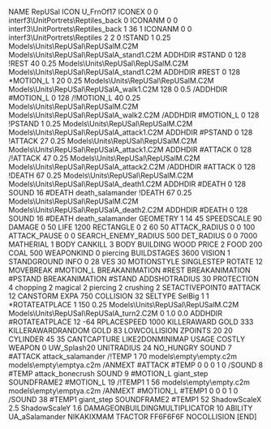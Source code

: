 NAME RepUSal
ICON U_FrnOf17
ICONEX 0 0 interf3\UnitPortrets\Reptiles_back 0
ICONANM 0 0 interf3\UnitPortrets\Reptiles_back 1 36 1
ICONANM 0 0 interf3\UnitPortrets\Reptiles 2 2 0
!STAND          1 0.25 Models\Units\RepUSal\RepUSalM.C2M Models\Units\RepUSal\RepUSalA_stand1.C2M
ADDHDIR #STAND 0 128
!REST          40 0.25 Models\Units\RepUSal\RepUSalM.C2M Models\Units\RepUSal\RepUSalA_stand1.C2M
ADDHDIR #REST 0 128
*MOTION_L      1 20 0.25 Models\Units\RepUSal\RepUSalM.C2M Models\Units\RepUSal\RepUSalA_walk1.C2M 128 0 0.5
/ADDHDIR #MOTION_L 0 128
/!MOTION_L      40 0.25 Models\Units\RepUSal\RepUSalM.C2M Models\Units\RepUSal\RepUSalA_walk2.C2M
/ADDHDIR #MOTION_L 0 128
!PSTAND        1  0.25 Models\Units\RepUSal\RepUSalM.C2M Models\Units\RepUSal\RepUSalA_attack1.C2M
ADDHDIR #PSTAND 0 128 
!ATTACK        27 0.25 Models\Units\RepUSal\RepUSalM.C2M Models\Units\RepUSal\RepUSalA_attack1.C2M
ADDHDIR #ATTACK 0 128
/!ATTACK        47 0.25 Models\Units\RepUSal\RepUSalM.C2M Models\Units\RepUSal\RepUSalA_attack2.C2M
/ADDHDIR #ATTACK 0 128
!DEATH         67 0.25 Models\Units\RepUSal\RepUSalM.C2M Models\Units\RepUSal\RepUSalA_death1.C2M
ADDHDIR #DEATH 0 128
SOUND 16 #DEATH death_salamander
!DEATH         67 0.25 Models\Units\RepUSal\RepUSalM.C2M Models\Units\RepUSal\RepUSalA_death2.C2M
ADDHDIR #DEATH 0 128
SOUND 16 #DEATH death_salamander
GEOMETRY 1 14 45
SPEEDSCALE 90
DAMAGE   0 50
LIFE     1200
RECTANGLE 0 2 60 50
ATTACK_RADIUS 0 0 100
ATTACK_PAUSE 0 0
SEARCH_ENEMY_RADIUS 500
DET_RADIUS 0 0 7000
MATHERIAL 1 BODY
CANKILL 3 BODY BUILDING WOOD 
PRICE 2 FOOD 200 COAL 500
WEAPONKIND 0 piercing
BUILDSTAGES 3600
VISION 1
STANDGROUND
INFO 0 28
VES 30
MOTIONSTYLE SINGLESTEP
ROTATE 12
MOVEBREAK #MOTION_L
BREAKANIMATION #REST
BREAKANIMATION #PSTAND
BREAKANIMATION #STAND
ADDSHOTRADIUS 30
PROTECTION 4 chopping 2 magical 2 piercing 2 crushing 2
SETACTIVEPOINT0 #ATTACK 12
CANSTORM
EXPA 750
COLLISION 32
SELTYPE SelBig 1 1
*ROTATEATPLACE      1 150 0.25 Models\Units\RepUSal\RepUSalM.C2M Models\Units\RepUSal\RepUSalA_turn2.C2M 0 1.0 0.0
ADDHDIR #ROTATEATPLACE 12 -64
RPLACESPEED         1000
KILLERAWARD             GOLD 333
KILLERAWARDRANDOM       GOLD 83
LOWCOLLISION
ZPOINTS 20 20
CYLINDER 45 35
CANTCAPTURE
LIKE2DONMINIMAP
USAGE COSTLY
WEAPON 0 UW_Splash20
UNITRADIUS 24
NO_HUNGRY
SOUND 7 #ATTACK attack_salamander
/!TEMP  1 70 models\empty\empty.c2m models\empty\emptya.c2m
/ANMEXT #ATTACK #TEMP 0 0 0 1 0
/SOUND 8 #TEMP attack_bonecrush
SOUND 9 #MOTION_L giant_step
SOUNDFRAME2 #MOTION_L 19
/!TEMP1  1 56 models\empty\empty.c2m models\empty\emptya.c2m
/ANMEXT #MOTION_L #TEMP1 0 0 0 1 0
/SOUND 38 #TEMP1 giant_step
SOUNDFRAME2 #TEMP1 52
ShadowScaleX 2.5
ShadowScaleY 1.6
DAMAGEONBUILDINGMULTIPLICATOR 10
ABILITY UA_aSalamander
NIKAKIXMAM
TFACTOR FF6F6F6F
NOCOLLISION
[END]
